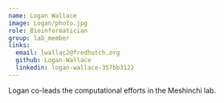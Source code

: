 ```yaml
---
name: Logan Wallace
image: Logan/photo.jpg
role: Bioinformatician
group: lab_member
links:
  email: lwallac2@fredhutch.org
  github: Logan-Wallace
  linkedin: logan-wallace-357bb3122
---
```


Logan co-leads the computational efforts in the Meshinchi lab.
